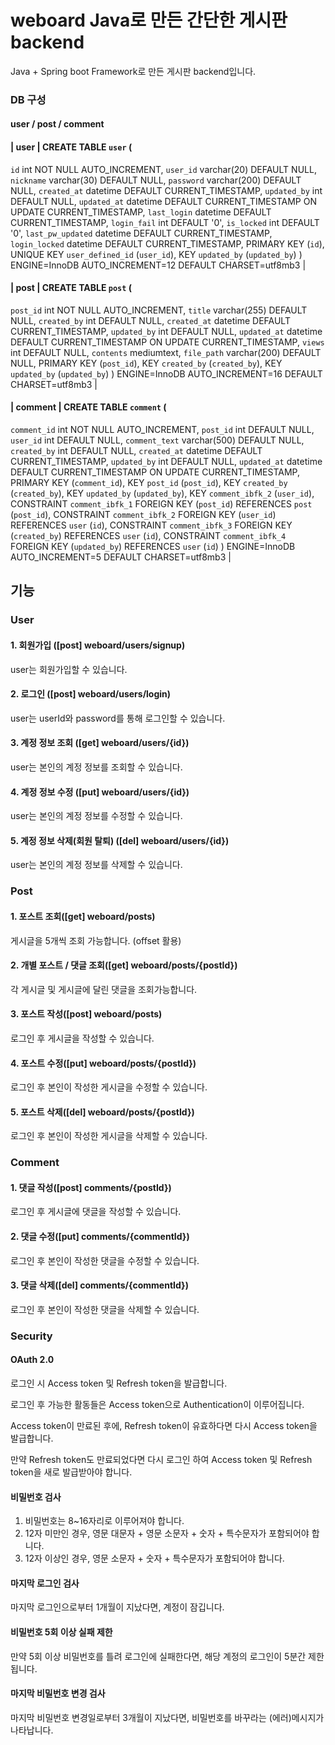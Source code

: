 # weboard Java로 만든 간단한 게시판 backend
Java + Spring boot Framework로 만든 게시판 backend입니다.

### DB 구성

#### user / post / comment


#### | user  | CREATE TABLE `user` (
  `id` int NOT NULL AUTO_INCREMENT,
  `user_id` varchar(20) DEFAULT NULL,
  `nickname` varchar(30) DEFAULT NULL,
  `password` varchar(200) DEFAULT NULL,
  `created_at` datetime DEFAULT CURRENT_TIMESTAMP,
  `updated_by` int DEFAULT NULL,
  `updated_at` datetime DEFAULT CURRENT_TIMESTAMP ON UPDATE CURRENT_TIMESTAMP,
  `last_login` datetime DEFAULT CURRENT_TIMESTAMP,
  `login_fail` int DEFAULT '0',
  `is_locked` int DEFAULT '0',
  `last_pw_updated` datetime DEFAULT CURRENT_TIMESTAMP,
  `login_locked` datetime DEFAULT CURRENT_TIMESTAMP,
  PRIMARY KEY (`id`),
  UNIQUE KEY `user_defined_id` (`user_id`),
  KEY `updated_by` (`updated_by`)
) ENGINE=InnoDB AUTO_INCREMENT=12 DEFAULT CHARSET=utf8mb3 |

#### | post  | CREATE TABLE `post` (
  `post_id` int NOT NULL AUTO_INCREMENT,
  `title` varchar(255) DEFAULT NULL,
  `created_by` int DEFAULT NULL,
  `created_at` datetime DEFAULT CURRENT_TIMESTAMP,
  `updated_by` int DEFAULT NULL,
  `updated_at` datetime DEFAULT CURRENT_TIMESTAMP ON UPDATE CURRENT_TIMESTAMP,
  `views` int DEFAULT NULL,
  `contents` mediumtext,
  `file_path` varchar(200) DEFAULT NULL,
  PRIMARY KEY (`post_id`),
  KEY `created_by` (`created_by`),
  KEY `updated_by` (`updated_by`)
) ENGINE=InnoDB AUTO_INCREMENT=16 DEFAULT CHARSET=utf8mb3 |

#### | comment | CREATE TABLE `comment` (
  `comment_id` int NOT NULL AUTO_INCREMENT,
  `post_id` int DEFAULT NULL,
  `user_id` int DEFAULT NULL,
  `comment_text` varchar(500) DEFAULT NULL,
  `created_by` int DEFAULT NULL,
  `created_at` datetime DEFAULT CURRENT_TIMESTAMP,
  `updated_by` int DEFAULT NULL,
  `updated_at` datetime DEFAULT CURRENT_TIMESTAMP ON UPDATE CURRENT_TIMESTAMP,
  PRIMARY KEY (`comment_id`),
  KEY `post_id` (`post_id`),
  KEY `created_by` (`created_by`),
  KEY `updated_by` (`updated_by`),
  KEY `comment_ibfk_2` (`user_id`),
  CONSTRAINT `comment_ibfk_1` FOREIGN KEY (`post_id`) REFERENCES `post` (`post_id`),
  CONSTRAINT `comment_ibfk_2` FOREIGN KEY (`user_id`) REFERENCES `user` (`id`),
  CONSTRAINT `comment_ibfk_3` FOREIGN KEY (`created_by`) REFERENCES `user` (`id`),
  CONSTRAINT `comment_ibfk_4` FOREIGN KEY (`updated_by`) REFERENCES `user` (`id`)
) ENGINE=InnoDB AUTO_INCREMENT=5 DEFAULT CHARSET=utf8mb3 |


## 기능

### User
#### 1. 회원가입 ([post] weboard/users/signup)
user는 회원가입할 수 있습니다.
#### 2. 로그인 ([post] weboard/users/login)
user는 userId와 password를 통해 로그인할 수 있습니다.
#### 3. 계정 정보 조회 ([get] weboard/users/{id})
user는 본인의 계정 정보를 조회할 수 있습니다.
#### 4. 계정 정보 수정 ([put] weboard/users/{id})
user는 본인의 계정 정보를 수정할 수 있습니다.
#### 5. 계정 정보 삭제(회원 탈퇴) ([del] weboard/users/{id})
user는 본인의 계정 정보를 삭제할 수 있습니다.

### Post
#### 1. 포스트 조회([get] weboard/posts)
게시글을 5개씩 조회 가능합니다. (offset 활용)
#### 2. 개별 포스트 / 댓글 조회([get] weboard/posts/{postId})
각 게시글 및 게시글에 달린 댓글을 조회가능합니다.
#### 3. 포스트 작성([post] weboard/posts)
로그인 후 게시글을 작성할 수 있습니다.
#### 4. 포스트 수정([put] weboard/posts/{postId})
로그인 후 본인이 작성한 게시글을 수정할 수 있습니다.
#### 5. 포스트 삭제([del] weboard/posts/{postId})
로그인 후 본인이 작성한 게시글을 삭제할 수 있습니다.

### Comment
#### 1. 댓글 작성([post] comments/{postId})
로그인 후 게시글에 댓글을 작성할 수 있습니다.
#### 2. 댓글 수정([put] comments/{commentId})
로그인 후 본인이 작성한 댓글을 수정할 수 있습니다.
#### 3. 댓글 삭제([del] comments/{commentId})
로그인 후 본인이 작성한 댓글을 삭제할 수 있습니다.

### Security
#### OAuth 2.0
로그인 시 Access token 및 Refresh token을 발급합니다.

로그인 후 가능한 활동들은 Access token으로 Authentication이 이루어집니다.

Access token이 만료된 후에, Refresh token이 유효하다면 다시 Access token을 발급합니다.

만약 Refresh token도 만료되었다면 다시 로그인 하여 Access token 및 Refresh token을 새로 발급받아야 합니다.


#### 비밀번호 검사
1. 비밀번호는 8~16자리로 이루어져야 합니다.
2. 12자 미만인 경우, 영문 대문자 + 영문 소문자 + 숫자 + 특수문자가 포함되어야 합니다.
3. 12자 이상인 경우, 영문 소문자 + 숫자 + 특수문자가 포함되어야 합니다.

#### 마지막 로그인 검사
마지막 로그인으로부터 1개월이 지났다면, 계정이 잠깁니다.

#### 비밀번호 5회 이상 실패 제한
만약 5회 이상 비밀번호를 틀려 로그인에 실패한다면, 해당 계정의 로그인이 5분간 제한됩니다.

#### 마지막 비밀번호 변경 검사
마지막 비밀번호 변경일로부터 3개월이 지났다면, 비밀번호를 바꾸라는 (에러)메시지가 나타납니다.
